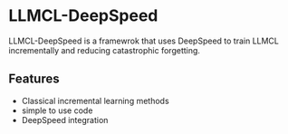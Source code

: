 # LLMCL-DeepSpeed

LLMCL-DeepSpeed is a framewrok that uses DeepSpeed to train LLMCL incrementally and reducing catastrophic forgetting.

## Features

- Classical incremental learning methods
- simple to use code
- DeepSpeed integration
